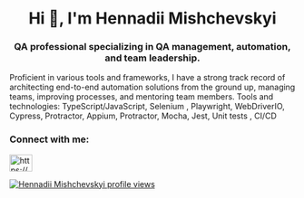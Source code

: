 <h1 align="center">Hi 👋, I'm Hennadii Mishchevskyi</h1>
<h3 align="center">QA professional specializing in QA management, automation, and team leadership.</h3>

Proficient in various tools and frameworks, I have a strong track record of architecting end-to-end automation solutions from the ground up, managing teams, improving processes, and mentoring team members.
Tools and technologies: TypeScript/JavaScript, Selenium , Playwright, WebDriverIO, Cypress, Protractor, Appium, Protractor, Mocha, Jest, Unit tests , CI/CD

<h3 align="left">Connect with me:</h3>
<p align="left">
<a href="https://www.linkedin.com/in/gennadiimishchevskii/" target="blank"><img align="center" src="https://raw.githubusercontent.com/rahuldkjain/github-profile-readme-generator/master/src/images/icons/Social/linked-in-alt.svg" alt="https://www.linkedin.com/in/gennadiimishchevskii/" height="30" width="40" /></a>
</p>


[![Hennadii Mishchevskyi profile views](https://u8views.com/api/v1/github/profiles/7658266/views/day-week-month-total-count.svg)](https://u8views.com/github/Gennadiii)
